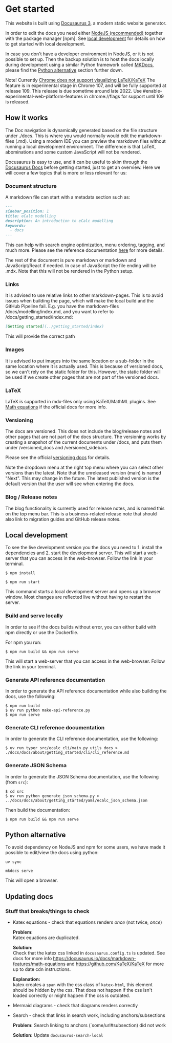 # Get started

This website is built using [Docusaurus 3](https://docusaurus.io/), a modern static website generator.

In order to edit the docs you need either [NodeJS (recommended)](https://nodejs.org/en/download/) together with
the package manager [npm]. See [local development](#local-development) for details on how to get started with local development.

In case you don't have a developer environment in NodeJS, or it is not possible to set up. Then the backup solution
is to host the docs locally during development using a similar Python framework called [MKDocs](https://www.mkdocs.org/), please
find the [Python alternative](#python-alternative) section further down.

Note! Currently [Chrome does not support visualizing LaTeX/KaTeX](https://developer.mozilla.org/en-US/docs/Web/MathML/Element/semantics#browser_compatibility)
The feature is in experimental stage in Chrome 107, and will be fully supported at release 109. This release is due sometime
around late 2022. Use #enable-experimental-web-platform-features in chrome://flags for support until 109 is released.

## How it works

The Doc navigation is dynamically generated based on the file structure under ./docs. This is where you would normally
would edit the markdown-files (.md). Using a modern IDE you can preview the markdown files without running a local
development environment. The difference is that LaTeX, abominations and some custom JavaScript will not be rendered.

Docusaurus is easy to use, and it can be useful to skim through the [Docusaurus Docs](https://docusaurus.io/docs/category/getting-started)
before getting started, just to get an overview. Here we will cover a few topics that is more or less relevant for us:

### Document structure

A markdown file can start with a metadata section such as:

~~~~~~~~markdown
---
sidebar_position: 1
title: eCalc modelling
description: An introduction to eCalc modelling
keywords:
  - docs
---
~~~~~~~~

This can help with search engine optimization, menu ordering, tagging, and much more. Please see the reference documentation
[here](https://docusaurus.io/docs/api/plugins/@docusaurus/plugin-content-docs#markdown-front-matter) for more details.

The rest of the document is pure markdown or markdown and JavaScript/React if needed. In case of JavaScript the file
ending will be .mdx. Note that this will not be rendered in the Python setup.

### Links

It is advised to use relative links to other markdown-pages. This is to avoid issues when building the page, which will
make the local build and the GitHub Pipeline fail. E.g. you have the markdown-files /docs/modelling/index.md,
and you want to refer to /docs/getting_started/index.md:

~~~~~~~~markdown
[Getting started](../getting_started/index)
~~~~~~~~

This will provide the correct path

### Images

It is advised to put images into the same location or a sub-folder in the same location where it is actually used.
This is because of versioned docs, so we can't rely on the static folder for this. However, the static folder will
be used if we create other pages that are not part of the versioned docs.

### LaTeX

LaTeX is supported in mdx-files only using KaTeX/MathML plugins. See [Math equations](https://docusaurus.io/docs/markdown-features/math-equations)
if the official docs for more info.

### Versioning

The docs are versioned. This does not include the blog/release notes and other pages that are not part of the docs
structure. The versioning works by creating a snapshot of the current documents under /docs, and puts them under
/versioned_docs and /versioned_sidebars.

Please see the official [versioning docs](https://docusaurus.io/docs/versioning) for details.

Note the dropdown menu at the right top menu where you can select other versions than the latest. Note that the
unreleased version (main) is named "Next". This may change in the future. The latest published version is the
default version that the user will see when entering the docs.

### Blog / Release notes

The blog functionality is currently used for release notes, and is named this on the top menu bar. This is a
business-related release note that should also link to migration guides and GitHub release notes.

## Local development

To see the live development version you the docs you need to 1. install the dependencies and 2. start the development
server. This will start a web-server that you can access in the web-browser. Follow the link in your terminal.
```
$ npm install
```
```
$ npm run start
```

This command starts a local development server and opens up a browser window. Most changes are reflected live without having to restart the server.

### Build and serve locally
In order to see if the docs builds without error, you can either build with npm directly or use the Dockerfile.

For npm you run:
```
$ npm run build && npm run serve
```

This will start a web-server that you can access in the web-browser. Follow the link in your terminal.

### Generate API reference documentation
In order to generate the API reference documentation while also building the docs, use the following:
```
$ npm run build
$ uv run python make-api-reference.py
$ npm run serve
```

### Generate CLI reference documentation
In order to generate the CLI reference documentation, use the following:
```
$ uv run typer src/ecalc_cli/main.py utils docs > ./docs/docs/about/getting_started/cli/cli_reference.md
```

### Generate JSON Schema
In order to generate the JSON Schema documentation, use the following (from `src`):
```
$ cd src
$ uv run python generate_json_schema.py > ../docs/docs/about/getting_started/yaml/ecalc_json_schema.json
```

Then build the documentation:
```
$ npm run build && npm run serve
```

## Python alternative
To avoid dependency on NodeJS and npm for some users, we have made it possible to edit/view the docs using python:

```shell
uv sync
```

```shell
mkdocs serve
```

This will open a browser.

## Updating docs

### Stuff that breaks/things to check

- Katex equations - check that equations renders _once_ (not twice, _once_)  
  
  **Problem:**  
  Katex equations are duplicated.

  **Solution:**  
  Check that the katex css linked in `docusaurus.config.ts` is updated. See docs for more info https://docusaurus.io/docs/markdown-features/math-equations and https://github.com/KaTeX/KaTeX for more up to date cdn instructions.

  **Explanation:**  
  katex creates a `span` with the css class of `katex-html`, this element 
  should be hidden by the css. That does not happen if the css isn't loaded 
  correctly or might happen if the css is outdated.

- Mermaid diagrams - check that diagrams renders correctly

- Search - check that links in search work, including anchors/subsections
  
  **Problem:**
  Search linking to anchors (`some/url#subsection) did not work
  
  **Solution:**
  Update `docusaurus-search-local`
